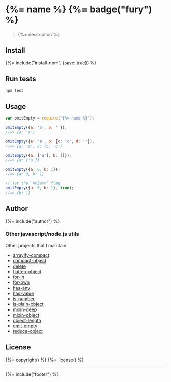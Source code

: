 # {%= name %} {%= badge("fury") %}

> {%= description %}

## Install
{%= include("install-npm", {save: true}) %}

## Run tests

```bash
npm test
```

## Usage

```js
var omitEmpty = require('{%= name %}');

omitEmpty({a: 'a', b: ''});
//=> {a: 'a'}

omitEmpty({a: 'a', b: {c: 'c', d: ''});
//=> {a: 'a', b: {c: 'c'}

omitEmpty({a: ['a'], b: []});
//=> {a: ['a']}

omitEmpty({a: 0, b: 1});
//=> {a: 0, b: 1}

// set the `noZero` flag
omitEmpty({a: 0, b: 1}, true);
//=> {b: 1}
```

## Author
{%= include("author") %}


### Other javascript/node.js utils

Other projects that I maintain:

  - [arrayify-compact](https://github.com/jonschlinkert/arrayify-compact)
  - [compact-object](https://github.com/jonschlinkert/compact-object)
  - [delete](https://github.com/jonschlinkert/delete)
  - [flatten-object](https://github.com/jonschlinkert/flatten-object)
  - [for-in](https://github.com/jonschlinkert/for-in)
  - [for-own](https://github.com/jonschlinkert/for-own)
  - [has-any](https://github.com/jonschlinkert/has-any)
  - [has-value](https://github.com/jonschlinkert/has-value)
  - [is-number](https://github.com/jonschlinkert/is-number)
  - [is-plain-object](https://github.com/jonschlinkert/is-plain-object)
  - [mixin-deep](https://github.com/jonschlinkert/mixin-deep)
  - [mixin-object](https://github.com/jonschlinkert/mixin-object)
  - [object-length](https://github.com/jonschlinkert/object-length)
  - [omit-empty](https://github.com/jonschlinkert/omit-empty)
  - [reduce-object](https://github.com/jonschlinkert/reduce-object)

## License
{%= copyright() %}
{%= license() %}

***

{%= include("footer") %}